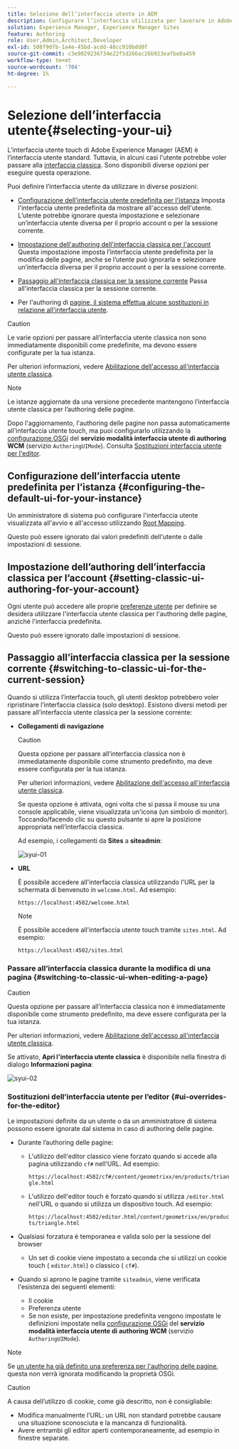 ```yaml
---
title: Selezione dell’interfaccia utente in AEM
description: Configurare l’interfaccia utilizzata per lavorare in Adobe Experience Manager 6.5.
solution: Experience Manager, Experience Manager Sites
feature: Authoring
role: User,Admin,Architect,Developer
exl-id: 508f9dfb-1a4e-45bd-acdd-48cc910bdd0f
source-git-commit: c3e9029236734e22f5d266ac26b923eafbe0a459
workflow-type: tm+mt
source-wordcount: '704'
ht-degree: 1%

---
```


# Selezione dell’interfaccia utente{#selecting-your-ui}

L’interfaccia utente touch di Adobe Experience Manager (AEM) è l’interfaccia utente standard. Tuttavia, in alcuni casi l&#39;utente potrebbe voler passare alla [interfaccia classica](/help/sites-classic-ui-authoring/classicui.md). Sono disponibili diverse opzioni per eseguire questa operazione.

Puoi definire l’interfaccia utente da utilizzare in diverse posizioni:

* [Configurazione dell&#39;interfaccia utente predefinita per l&#39;istanza](#configuring-the-default-ui-for-your-instance)
Imposta l&#39;interfaccia utente predefinita da mostrare all&#39;accesso dell&#39;utente. L’utente potrebbe ignorare questa impostazione e selezionare un’interfaccia utente diversa per il proprio account o per la sessione corrente.

* [Impostazione dell&#39;authoring dell&#39;interfaccia classica per l&#39;account](/help/sites-authoring/select-ui.md#setting-classic-ui-authoring-for-your-account)
Questa impostazione imposta l’interfaccia utente predefinita per la modifica delle pagine, anche se l’utente può ignorarla e selezionare un’interfaccia diversa per il proprio account o per la sessione corrente.

* [Passaggio all&#39;interfaccia classica per la sessione corrente](#switching-to-classic-ui-for-the-current-session)
Passa all&#39;interfaccia classica per la sessione corrente.

* Per l&#39;authoring di [ pagine, il sistema effettua alcune sostituzioni in relazione all&#39;interfaccia utente](#ui-overrides-for-the-editor).

>[!CAUTION]
>
>Le varie opzioni per passare all’interfaccia utente classica non sono immediatamente disponibili come predefinite, ma devono essere configurate per la tua istanza.
>
>Per ulteriori informazioni, vedere [Abilitazione dell&#39;accesso all&#39;interfaccia utente classica](/help/sites-administering/enable-classic-ui.md).

>[!NOTE]
>
>Le istanze aggiornate da una versione precedente mantengono l’interfaccia utente classica per l’authoring delle pagine.
>
>Dopo l&#39;aggiornamento, l&#39;authoring delle pagine non passa automaticamente all&#39;interfaccia utente touch, ma puoi configurarlo utilizzando la [configurazione OSGi](/help/sites-deploying/configuring-osgi.md) del **servizio modalità interfaccia utente di authoring WCM** (servizio `AuthoringUIMode`). Consulta [Sostituzioni interfaccia utente per l&#39;editor](#ui-overrides-for-the-editor).

## Configurazione dell’interfaccia utente predefinita per l’istanza {#configuring-the-default-ui-for-your-instance}

Un amministratore di sistema può configurare l&#39;interfaccia utente visualizzata all&#39;avvio e all&#39;accesso utilizzando [Root Mapping](/help/sites-deploying/osgi-configuration-settings.md#daycqrootmapping).

Questo può essere ignorato dai valori predefiniti dell&#39;utente o dalle impostazioni di sessione.

## Impostazione dell’authoring dell’interfaccia classica per l’account {#setting-classic-ui-authoring-for-your-account}

Ogni utente può accedere alle proprie [preferenze utente](/help/sites-authoring/user-properties.md#userpreferences) per definire se desidera utilizzare l&#39;interfaccia utente classica per l&#39;authoring delle pagine, anziché l&#39;interfaccia predefinita.

Questo può essere ignorato dalle impostazioni di sessione.

## Passaggio all’interfaccia classica per la sessione corrente {#switching-to-classic-ui-for-the-current-session}

Quando si utilizza l’interfaccia touch, gli utenti desktop potrebbero voler ripristinare l’interfaccia classica (solo desktop). Esistono diversi metodi per passare all’interfaccia utente classica per la sessione corrente:

* **Collegamenti di navigazione**

  >[!CAUTION]
  >
  >Questa opzione per passare all’interfaccia classica non è immediatamente disponibile come strumento predefinito, ma deve essere configurata per la tua istanza.
  >
  >
  >Per ulteriori informazioni, vedere [Abilitazione dell&#39;accesso all&#39;interfaccia utente classica](/help/sites-administering/enable-classic-ui.md).

  Se questa opzione è attivata, ogni volta che si passa il mouse su una console applicabile, viene visualizzata un&#39;icona (un simbolo di monitor). Toccando/facendo clic su questo pulsante si apre la posizione appropriata nell’interfaccia classica.

  Ad esempio, i collegamenti da **Sites** a **siteadmin**:

  ![syui-01](assets/syui-01.png)

* **URL**

  È possibile accedere all&#39;interfaccia classica utilizzando l&#39;URL per la schermata di benvenuto in `welcome.html`. Ad esempio:

  `https://localhost:4502/welcome.html`

  >[!NOTE]
  >
  >È possibile accedere all&#39;interfaccia utente touch tramite `sites.html`. Ad esempio:
  >
  >
  >`https://localhost:4502/sites.html`

### Passare all’interfaccia classica durante la modifica di una pagina {#switching-to-classic-ui-when-editing-a-page}

>[!CAUTION]
>
>Questa opzione per passare all’interfaccia classica non è immediatamente disponibile come strumento predefinito, ma deve essere configurata per la tua istanza.
>
>Per ulteriori informazioni, vedere [Abilitazione dell&#39;accesso all&#39;interfaccia utente classica](/help/sites-administering/enable-classic-ui.md).

Se attivato, **Apri l&#39;interfaccia utente classica** è disponibile nella finestra di dialogo **Informazioni pagina**:

![syui-02](assets/syui-02.png)

### Sostituzioni dell’interfaccia utente per l’editor {#ui-overrides-for-the-editor}

Le impostazioni definite da un utente o da un amministratore di sistema possono essere ignorate dal sistema in caso di authoring delle pagine.

* Durante l’authoring delle pagine:

   * L&#39;utilizzo dell&#39;editor classico viene forzato quando si accede alla pagina utilizzando `cf#` nell&#39;URL. Ad esempio:

     `https://localhost:4502/cf#/content/geometrixx/en/products/triangle.html`

   * L&#39;utilizzo dell&#39;editor touch è forzato quando si utilizza `/editor.html` nell&#39;URL o quando si utilizza un dispositivo touch. Ad esempio:

     `https://localhost:4502/editor.html/content/geometrixx/en/products/triangle.html`

* Qualsiasi forzatura è temporanea e valida solo per la sessione del browser

   * Un set di cookie viene impostato a seconda che si utilizzi un cookie touch ( `editor.html`) o classico ( `cf#`).

* Quando si aprono le pagine tramite `siteadmin`, viene verificata l&#39;esistenza dei seguenti elementi:

   * Il cookie
   * Preferenza utente
   * Se non esiste, per impostazione predefinita vengono impostate le definizioni impostate nella [configurazione OSGi](/help/sites-deploying/configuring-osgi.md) del **servizio modalità interfaccia utente di authoring WCM** (servizio `AuthoringUIMode`).

>[!NOTE]
>
>Se [un utente ha già definito una preferenza per l&#39;authoring delle pagine](#settingthedefaultauthoringuiforyouraccount), questa non verrà ignorata modificando la proprietà OSGi.

>[!CAUTION]
>
>A causa dell’utilizzo di cookie, come già descritto, non è consigliabile:
>
>* Modifica manualmente l’URL: un URL non standard potrebbe causare una situazione sconosciuta e la mancanza di funzionalità.
>* Avere entrambi gli editor aperti contemporaneamente, ad esempio in finestre separate.
